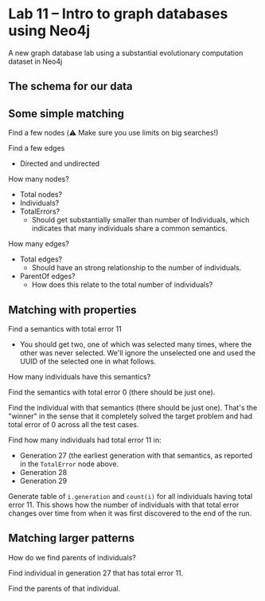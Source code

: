 # Lab 11 – Intro to graph databases using Neo4j

A new graph database lab using a substantial evolutionary computation dataset in Neo4j

## The schema for our data

## Some simple matching

Find a few nodes (:warning: Make sure you use limits on big searches!)

Find a few edges

   * Directed and undirected

How many nodes?

   * Total nodes?
   * Individuals?
   * TotalErrors?
      * Should get substantially smaller than number of Individuals, which indicates that many individuals share a common semantics.

How many edges?

   * Total edges?
      * Should have an strong relationship to the number of individuals. 
   * ParentOf edges?
      * How does this relate to the total number of individuals?

## Matching with properties

Find a semantics with total error 11

   * You should get two, one of which was selected many times, where the other was never selected. We'll ignore the unselected one and used the UUID of the selected one in what follows.

How many individuals have this semantics?

Find the semantics with total error 0 (there should be just one).

Find the individual with that semantics (there should be just one). That's the "winner" in the sense that it completely solved the target problem and had total error of 0 across all the test cases.

Find how many individuals had total error 11 in:

   * Generation 27 (the earliest generation with that semantics, as reported in the `TotalError` node above.
   * Generation 28
   * Generation 29

Generate table of `i.generation` and `count(i)` for all individuals having total error 11. This shows how the number of individuals with that total error changes over time from when it was first discovered to the end of the run.

## Matching larger patterns

How do we find parents of individuals?

Find individual in generation 27 that has total error 11.

Find the parents of that individual.

